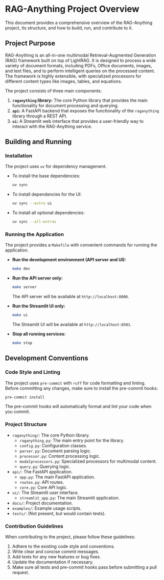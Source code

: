 # RAG-Anything Project Overview

This document provides a comprehensive overview of the RAG-Anything project, its structure, and how to build, run, and contribute to it.

## Project Purpose

RAG-Anything is an all-in-one multimodal Retrieval-Augmented Generation (RAG) framework built on top of LightRAG. It is designed to process a wide variety of document formats, including PDFs, Office documents, images, and text files, and to perform intelligent queries on the processed content. The framework is highly extensible, with specialized processors for different content types like images, tables, and equations.

The project consists of three main components:

1.  **`raganything` library:** The core Python library that provides the main functionality for document processing and querying.
2.  **`api`:** A FastAPI backend that exposes the functionality of the `raganything` library through a REST API.
3.  **`ui`:** A Streamlit web interface that provides a user-friendly way to interact with the RAG-Anything service.

## Building and Running

### Installation

The project uses `uv` for dependency management.

-   To install the base dependencies:
    ```bash
    uv sync
    ```
-   To install dependencies for the UI:
    ```bash
    uv sync --extra ui
    ```
-   To install all optional dependencies:
    ```bash
    uv sync --all-extras
    ```

### Running the Application

The project provides a `Makefile` with convenient commands for running the application.

-   **Run the development environment (API server and UI):**
    ```bash
    make dev
    ```
-   **Run the API server only:**
    ```bash
    make server
    ```
    The API server will be available at `http://localhost:8000`.

-   **Run the Streamlit UI only:**
    ```bash
    make ui
    ```
    The Streamlit UI will be available at `http://localhost:8501`.

-   **Stop all running services:**
    ```bash
    make stop
    ```

## Development Conventions

### Code Style and Linting

The project uses `pre-commit` with `ruff` for code formatting and linting. Before committing any changes, make sure to install the pre-commit hooks:

```bash
pre-commit install
```

The pre-commit hooks will automatically format and lint your code when you commit.

### Project Structure

-   `raganything/`: The core Python library.
    -   `raganything.py`: The main entry point for the library.
    -   `config.py`: Configuration classes.
    -   `parser.py`: Document parsing logic.
    -   `processor.py`: Content processing logic.
    -   `modalprocessors.py`: Specialized processors for multimodal content.
    -   `query.py`: Querying logic.
-   `api/`: The FastAPI application.
    -   `app.py`: The main FastAPI application.
    -   `routes.py`: API routes.
    -   `core.py`: Core API logic.
-   `ui/`: The Streamlit user interface.
    -   `streamlit_app.py`: The main Streamlit application.
-   `docs/`: Project documentation.
-   `examples/`: Example usage scripts.
-   `tests/`: (Not present, but would contain tests).

### Contribution Guidelines

When contributing to the project, please follow these guidelines:

1.  Adhere to the existing code style and conventions.
2.  Write clear and concise commit messages.
3.  Add tests for any new features or bug fixes.
4.  Update the documentation if necessary.
5.  Make sure all tests and pre-commit hooks pass before submitting a pull request.
